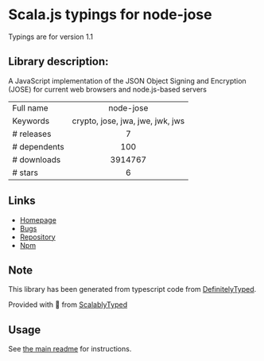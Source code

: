 
# Scala.js typings for node-jose

Typings are for version 1.1

## Library description:
A JavaScript implementation of the JSON Object Signing and Encryption (JOSE) for current web browsers and node.js-based servers

|                    |                 |
| ------------------ | :-------------: |
| Full name          | node-jose |
| Keywords           | crypto, jose, jwa, jwe, jwk, jws |
| # releases         | 7 |
| # dependents       | 100 |
| # downloads        | 3914767 |
| # stars            | 6 |

## Links
- [Homepage](https://github.com/cisco/node-jose#readme)
- [Bugs](https://github.com/cisco/node-jose/issues)
- [Repository](https://github.com/cisco/node-jose)
- [Npm](https://www.npmjs.com/package/node-jose)
    


## Note
This library has been generated from typescript code from [DefinitelyTyped](https://definitelytyped.org).

Provided with :purple_heart: from [ScalablyTyped](https://github.com/oyvindberg/ScalablyTyped)

## Usage
See [the main readme](../../readme.md) for instructions.


